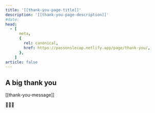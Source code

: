```yaml
---
title: '[[thank-you-page-title]]'
description: '[[thank-you-page-description]]'
#date:
head:
  - [
      meta,
      {
        rel: canonical,
        href: https://passonslecap.netlify.app/page/thank-you/,
      },
    ]
article: false
---
```


## A big thank you

[[thank-you-message]]

💖💖💖

<!-- Add share to facebook or twitter button? -->
